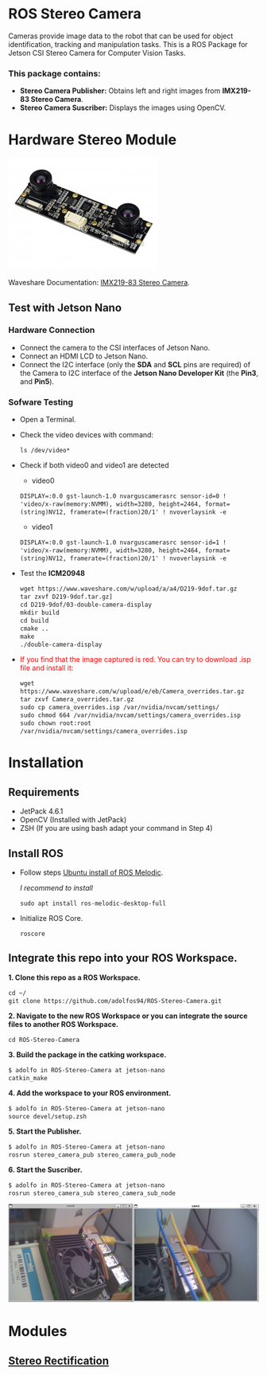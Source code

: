 # ROS Stereo Camera

Cameras provide image data to the robot that can be used for object identification, tracking and manipulation tasks. This is a ROS Package for Jetson CSI Stereo Camera for Computer Vision Tasks.

### This package contains:

- **Stereo Camera Publisher:** Obtains left and right images from **IMX219-83 Stereo Camera**.
- **Stereo Camera Suscriber:** Displays the images using OpenCV.

# Hardware Stereo Module

![IMX219-83 Stereo Camera](/res/IMX219-83-Stereo-Camera-1.jpg "IMX219-83 Stereo Camera")

Waveshare Documentation: [IMX219-83 Stereo Camera](https://www.waveshare.com/wiki/IMX219-83_Stereo_Camera).

## Test with Jetson Nano

### Hardware Connection

- Connect the camera to the CSI interfaces of Jetson Nano.
- Connect an HDMI LCD to Jetson Nano.
- Connect the I2C interface (only the **SDA** and **SCL** pins are required) of the Camera to I2C interface of the **Jetson Nano Developer Kit** (the **Pin3**, and **Pin5**).

### Sofware Testing

- Open a Terminal.
- Check the video devices with command:

  ```console
  ls /dev/video*
  ```

- Check if both video0 and video1 are detected

  - video0

  ```console
  DISPLAY=:0.0 gst-launch-1.0 nvarguscamerasrc sensor-id=0 ! 'video/x-raw(memory:NVMM), width=3280, height=2464, format=(string)NV12, framerate=(fraction)20/1' ! nvoverlaysink -e
  ```

  - video1

  ```console
  DISPLAY=:0.0 gst-launch-1.0 nvarguscamerasrc sensor-id=1 ! 'video/x-raw(memory:NVMM), width=3280, height=2464, format=(string)NV12, framerate=(fraction)20/1' ! nvoverlaysink -e
  ```

- Test the **ICM20948**

  ```console
  wget https://www.waveshare.com/w/upload/a/a4/D219-9dof.tar.gz
  tar zxvf D219-9dof.tar.gz]
  cd D219-9dof/03-double-camera-display
  mkdir build
  cd build
  cmake ..
  make
  ./double-camera-display
  ```

- <span style="color:red"> If you find that the image captured is red. You can try to download .isp file and install it:</span>

  ```console
  wget https://www.waveshare.com/w/upload/e/eb/Camera_overrides.tar.gz
  tar zxvf Camera_overrides.tar.gz
  sudo cp camera_overrides.isp /var/nvidia/nvcam/settings/
  sudo chmod 664 /var/nvidia/nvcam/settings/camera_overrides.isp
  sudo chown root:root /var/nvidia/nvcam/settings/camera_overrides.isp
  ```

# Installation

## Requirements

- JetPack 4.6.1
- OpenCV (Installed with JetPack)
- ZSH (If you are using bash adapt your command in Step 4)

## Install ROS

- Follow steps [Ubuntu install of ROS Melodic](http://wiki.ros.org/melodic/Installation/Ubuntu).

  _I recommend to install_

  ```command
  sudo apt install ros-melodic-desktop-full
  ```

- Initialize ROS Core.

  ```console
  roscore
  ```

## Integrate this repo into your ROS Workspace.

**1. Clone this repo as a ROS Workspace.**

```command
cd ~/
git clone https://github.com/adolfos94/ROS-Stereo-Camera.git
```

**2. Navigate to the new ROS Workspace or you can integrate the source files to another ROS Workspace.**

```command
cd ROS-Stereo-Camera
```

**3. Build the package in the catking workspace.**

```console
$ adolfo in ROS-Stereo-Camera at jetson-nano
catkin_make
```

**4. Add the workspace to your ROS environment.**

```console
$ adolfo in ROS-Stereo-Camera at jetson-nano
source devel/setup.zsh
```

**5. Start the Publisher.**

```console
$ adolfo in ROS-Stereo-Camera at jetson-nano
rosrun stereo_camera_pub stereo_camera_pub_node
```

**6. Start the Suscriber.**

```console
$ adolfo in ROS-Stereo-Camera at jetson-nano
rosrun stereo_camera_sub stereo_camera_sub_node
```

![Example Stereo Camera](/res/stereo_example.png "Example Stereo Camera")

# Modules

## [Stereo Rectification](/Stereo%20Calibration/)
